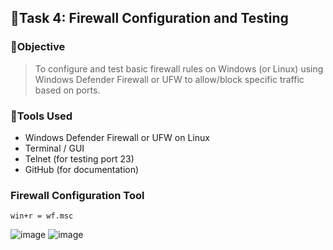 ## 🔷Task 4: Firewall Configuration and Testing
### 🎯Objective
> To configure and test basic firewall rules on Windows (or Linux) using Windows Defender Firewall or UFW to allow/block specific traffic based on ports.
### 🔷Tools Used
- Windows Defender Firewall or UFW on Linux
- Terminal / GUI
- Telnet (for testing port 23)
- GitHub (for documentation)

### Firewall Configuration Tool
    win+r = wf.msc
![image](https://github.com/user-attachments/assets/fd4b3192-b447-401d-a827-a35705ca05ca)
![image](https://github.com/user-attachments/assets/522f445d-5929-4b9a-96dd-7027f14419ee)



